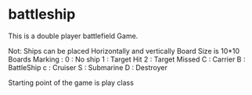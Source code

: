 # battleship
This is a double player battlefield Game.


Not: Ships can be placed Horizontally and vertically
Board Size is 10*10
Boards Marking :
0 : No ship
1 : Target Hit
2 : Target Missed
C : Carrier
B : BattleShip
c : Cruiser
S : Submarine
D : Destroyer

Starting point of the game is play class
